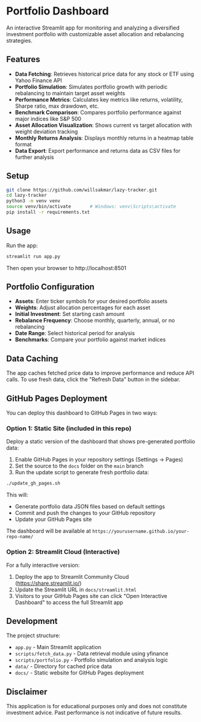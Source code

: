 # Portfolio Dashboard

An interactive Streamlit app for monitoring and analyzing a diversified investment portfolio with customizable asset allocation and rebalancing strategies.

## Features

- **Data Fetching**: Retrieves historical price data for any stock or ETF using Yahoo Finance API
- **Portfolio Simulation**: Simulates portfolio growth with periodic rebalancing to maintain target asset weights
- **Performance Metrics**: Calculates key metrics like returns, volatility, Sharpe ratio, max drawdown, etc.
- **Benchmark Comparison**: Compares portfolio performance against major indices like S&P 500
- **Asset Allocation Visualization**: Shows current vs target allocation with weight deviation tracking
- **Monthly Returns Analysis**: Displays monthly returns in a heatmap table format
- **Data Export**: Export performance and returns data as CSV files for further analysis

## Setup

```bash
git clone https://github.com/willsakmar/lazy-tracker.git
cd lazy-tracker
python3 -m venv venv
source venv/bin/activate       # Windows: venv\Scripts\activate
pip install -r requirements.txt
```

## Usage

Run the app:

```bash
streamlit run app.py
```

Then open your browser to http://localhost:8501

## Portfolio Configuration

- **Assets**: Enter ticker symbols for your desired portfolio assets
- **Weights**: Adjust allocation percentages for each asset
- **Initial Investment**: Set starting cash amount
- **Rebalance Frequency**: Choose monthly, quarterly, annual, or no rebalancing
- **Date Range**: Select historical period for analysis
- **Benchmarks**: Compare your portfolio against market indices

## Data Caching

The app caches fetched price data to improve performance and reduce API calls. To use fresh data, click the "Refresh Data" button in the sidebar.

## GitHub Pages Deployment

You can deploy this dashboard to GitHub Pages in two ways:

### Option 1: Static Site (included in this repo)

Deploy a static version of the dashboard that shows pre-generated portfolio data:

1. Enable GitHub Pages in your repository settings (Settings → Pages)
2. Set the source to the `docs` folder on the `main` branch
3. Run the update script to generate fresh portfolio data:

```bash
./update_gh_pages.sh
```

This will:
- Generate portfolio data JSON files based on default settings
- Commit and push the changes to your GitHub repository
- Update your GitHub Pages site

The dashboard will be available at `https://yourusername.github.io/your-repo-name/`

### Option 2: Streamlit Cloud (Interactive)

For a fully interactive version:

1. Deploy the app to Streamlit Community Cloud (https://share.streamlit.io/)
2. Update the Streamlit URL in `docs/streamlit.html`
3. Visitors to your GitHub Pages site can click "Open Interactive Dashboard" to access the full Streamlit app

## Development

The project structure:
- `app.py` - Main Streamlit application
- `scripts/fetch_data.py` - Data retrieval module using yfinance
- `scripts/portfolio.py` - Portfolio simulation and analysis logic
- `data/` - Directory for cached price data
- `docs/` - Static website for GitHub Pages deployment

## Disclaimer

This application is for educational purposes only and does not constitute investment advice. Past performance is not indicative of future results.
